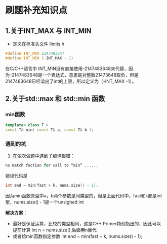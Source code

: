 # 刷题补充知识点  

## 1.关于INT_MAX 与 INT_MIN  

* 定义在标准头文件 limits.h

```cpp
#define INT_MAX 2147483647
#define INT_MIN (-INT_MAX - 1)
```  

在C/C++语言中   INT_MIN没有直接使用-2147483648来代替，因为-2147483648是一个表达式，意思是对整数21473648取负，但是2147483648已经溢出了int的上限，所以定义为（-INT_MAX -1）。


## 2.关于std::max 和 std::min 函数  


###  min函数   

```cpp
template< class T > 
const T& min( const T& a, const T& b );
```


### 遇到的坑  

1. 在依次做题中遇到了编译报错：  
```cpp
no match fuction for call to “min” ,,,,,,
```  
错误代码是  
```cpp
int end = min(fast + k, nums.size() - 1);
```  

因为min函数原型中a，b两个参数是同类型的，但是上面代码中，fast和k都是int型，nums.size() - 1是一个unsighed int  

**解决方案**：  

* 最好是保证运算，比较的类型相同，这是C++ Primer特别指出的，因此可以提前计算 int n = nums.size(),后面用n替代  
* 或者给min函数指定参数   int end = min<int>(fast + k, nums.size() - 1);